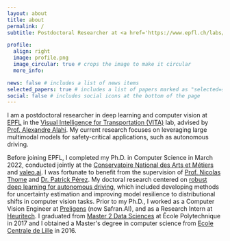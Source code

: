 ```yaml
---
layout: about
title: about
permalink: /
subtitle: Postdoctoral Researcher at <a href='https://www.epfl.ch/labs/vita'>EPFL</a>.

profile:
  align: right
  image: profile.png
  image_circular: true # crops the image to make it circular
  more_info: 

news: false # includes a list of news items
selected_papers: true # includes a list of papers marked as "selected={true}"
social: false # includes social icons at the bottom of the page
---
```


I am a postdoctoral researcher in deep learning and computer vision at [EPFL](https://www.epfl.ch/) in the [Visual Intelligence for Transportation (VITA)](https://vita.epfl.ch/) lab, advised by [Prof. Alexandre Alahi](https://people.epfl.ch/alexandre.alahi). My current research focuses on leveraging large multimodal models for safety-critical applications, such as autonomous driving.

Before joining EPFL, I completed my Ph.D. in Computer Science in March 2022, conducted jointly at the [Conservatoire National des Arts et Métiers](http://cedric.cnam.fr/lab/teams/vertigo-en/) and [valeo.ai](https://valeoai.github.io). I was fortunate to benefit from the supervision of [Prof. Nicolas Thome](https://thome.isir.upmc.fr/) and [Dr. Patrick Pérez](https://ptrckprz.github.io/). My doctoral research centered on [robust deep learning for autonomous driving](https://drive.google.com/file/d/1j8oMT7Nl4KldzowIBN_7IGEVoTSRYQLg/view?usp=share_link), which included developing methods for uncertainty estimation and improving model resilience to distributional shifts in computer vision tasks. Prior to my Ph.D., I worked as a Computer Vision Engineer at [Preligens](https://www.earthcube.eu/) (now Safran.AI), and as a Research Intern at [Heuritech](https://www.heuritech.com/). I graduated from [Master 2 Data Sciences](https://www.ip-paris.fr/education/masters/mention-mathematiques-appliquees-statistiques/master-year-2-data-science) at École Polytechnique in 2017 and I obtained a Master's degree in computer science from [Ecole Centrale de Lille](https://ecole.centralelille.fr) in 2016.

<br>
